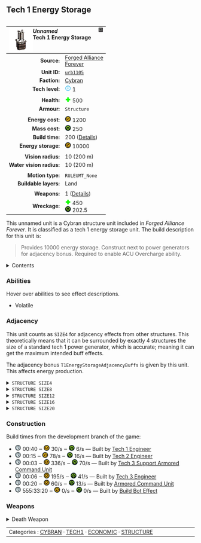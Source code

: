 Tech 1 Energy Storage
----
<table align="right">
    <thead>
        <tr>
            <th align="left" colspan="2">
                <img align="left" src="icons/units/URB1105_icon.png" title="The unit icon" /><img align="right" src="icons/strategicicons/icon_structure_energy_storage_rest.png" title="icon_structure_energy_storage" /><i>Unnamed</i><br />Tech 1 Energy Storage
            </th>
        </tr>
    </thead>
    <tbody>
        <tr>
            <td align="right"><strong>Source:</strong></td>
            <td><a href="Forged Alliance Forever">Forged Alliance<br />Forever</a></td>
        </tr>
        <tr>
            <td align="right"><strong>Unit ID:</strong></td>
            <td><a href="https://github.com/FAForever/fa/D:/faf-development/fa/units/URB1105/URB1105_unit.bp"><code>urb1105</code></a></td>
        </tr>
        <tr>
            <td align="right"><strong>Faction:</strong></td>
            <td><a href="categories.CYBRAN">Cybran</a></td>
        </tr>
        <tr>
            <td align="right"><strong>Tech level:</strong></td>
            <td><img src="icons/T1.png" title="Tech 1" /> 1</td>
        </tr>
        <tr><td align="center" colspan="2"></td></tr>
        <tr>
            <td align="right"><strong>Health:</strong></td>
            <td><img src="icons/health.png" title="Health" /> 500</td>
        </tr>
        <tr>
            <td align="right"><strong>Armour:</strong></td>
            <td><code>Structure</code></td>
        </tr>
        <tr><td align="center" colspan="2"></td></tr>
        <tr>
            <td align="right"><strong>Energy cost:</strong></td>
            <td><img src="icons/energy.png" title="Energy" /> 1200</td>
        </tr>
        <tr>
            <td align="right"><strong>Mass cost:</strong></td>
            <td><img src="icons/mass.png" title="Mass" /> 250</td>
        </tr>
        <tr>
            <td align="right"><strong>Build time:</strong></td>
            <td>200 (<a href="#construction">Details</a>)</td>
        </tr>
        <tr>
            <td align="right"><strong>Energy storage:</strong></td>
            <td><img src="icons/energy.png" title="Energy" /> 10000</td>
        </tr>
        <tr><td align="center" colspan="2"></td></tr>
        <tr>
            <td align="right"><strong>Vision radius:</strong></td>
            <td> <span title="0.20 km, 0.12 mi">10 (200 m)</span></td>
        </tr>
        <tr>
            <td align="right"><strong>Water vision radius:</strong></td>
            <td> <span title="0.20 km, 0.12 mi">10 (200 m)</span></td>
        </tr>
        <tr><td align="center" colspan="2"></td></tr>
        <tr>
            <td align="right"><strong>Motion type:</strong></td>
            <td><code>RULEUMT_None</code></td>
        </tr>
        <tr>
            <td align="right"><strong>Buildable layers:</strong></td>
            <td>Land</td>
        </tr>
        <tr><td align="center" colspan="2"></td></tr>
        <tr>
            <td align="right"><strong>Weapons:</strong></td>
            <td>1 (<a href="#weapons">Details</a>)</td>
        </tr>
        <tr>
            <td align="right"><strong>Wreckage:</strong></td>
            <td><img src="icons/health.png" title="Health" /> 450<br /><img src="icons/mass.png" title="Mass" /> 202.5</td>
        </tr>
    </tbody>
</table>

This unnamed unit is a Cybran structure unit included in *Forged Alliance Forever*.
It is classified as a tech 1 energy storage unit.
The build description for this unit is:

<blockquote>Provides 10000 energy storage. Construct next to power generators for adjacency bonus. Required to enable ACU Overcharge ability.</blockquote>

<details>
<summary>Contents</summary>

1. – <a href="#abilities">Abilities</a>
2. – <a href="#adjacency">Adjacency</a>
3. – <a href="#construction">Construction</a>
4. – <a href="#weapons">Weapons</a>
</details>

### Abilities
Hover over abilities to see effect descriptions.

* <span title="Has a death weapon">Volatile</span>

### Adjacency
This unit counts as `SIZE4` for adjacency effects from other structures. This theoretically means that it can be surrounded by exactly 4 structures the size of a standard tech 1 power generator, which is accurate; meaning it can get the maximum intended buff effects. 

The adjacency bonus `T1EnergyStorageAdjacencyBuffs` is given by this unit. This affects energy production.

<details>
<summary><code>STRUCTURE SIZE4</code></summary>
<p>
    <table>
        <tr>
            <td align="right"><strong>Energy production:</strong></td>
            <td>+1⁄4</td>
        </tr>
    </table>
</p>
</details>


<details>
<summary><code>STRUCTURE SIZE8</code></summary>
<p>
    <table>
        <tr>
            <td align="right"><strong>Energy production:</strong></td>
            <td>+1⁄8</td>
        </tr>
    </table>
</p>
</details>


<details>
<summary><code>STRUCTURE SIZE12</code></summary>
<p>
    <table>
        <tr>
            <td align="right"><strong>Energy production:</strong></td>
            <td>+1⁄12</td>
        </tr>
    </table>
</p>
</details>


<details>
<summary><code>STRUCTURE SIZE16</code></summary>
<p>
    <table>
        <tr>
            <td align="right"><strong>Energy production:</strong></td>
            <td>+1⁄16</td>
        </tr>
    </table>
</p>
</details>


<details>
<summary><code>STRUCTURE SIZE20</code></summary>
<p>
    <table>
        <tr>
            <td align="right"><strong>Energy production:</strong></td>
            <td>+1⁄20</td>
        </tr>
    </table>
</p>
</details>


### Construction
Build times from the development branch of the game:
* <img src="icons/time.png" title="Time" /> 00:40 ‒ <img src="icons/energy.png" title="Energy" /> 30/s ‒ <img src="icons/mass.png" title="Mass" /> 6/s — Built by <a href="URL0105">Tech 1 Engineer</a>
* <img src="icons/time.png" title="Time" /> 00:15 ‒ <img src="icons/energy.png" title="Energy" /> 78/s ‒ <img src="icons/mass.png" title="Mass" /> 16/s — Built by <a href="URL0208">Tech 2 Engineer</a>
* <img src="icons/time.png" title="Time" /> 00:03 ‒ <img src="icons/energy.png" title="Energy" /> 336/s ‒ <img src="icons/mass.png" title="Mass" /> 70/s — Built by <a href="URL0301">Tech 3 Support Armored Command Unit</a>
* <img src="icons/time.png" title="Time" /> 00:06 ‒ <img src="icons/energy.png" title="Energy" /> 195/s ‒ <img src="icons/mass.png" title="Mass" /> 41/s — Built by <a href="URL0309">Tech 3 Engineer</a>
* <img src="icons/time.png" title="Time" /> 00:20 ‒ <img src="icons/energy.png" title="Energy" /> 60/s ‒ <img src="icons/mass.png" title="Mass" /> 13/s — Built by <a href="URL0001">Armored Command Unit</a>
* <img src="icons/time.png" title="Time" /> 555:33:20 ‒ <img src="icons/energy.png" title="Energy" /> 0/s ‒ <img src="icons/mass.png" title="Mass" /> 0/s — Built by <a href="URA0001">Build Bot Effect</a>

### Weapons
<details>
<summary>Death Weapon</summary>
<p>
    <table>
        <tr>
            <td align="right"><strong>Damage:</strong></td>
            <td>1000</td>
        </tr>
        <tr>
            <td align="right"><strong>Damage radius:</strong></td>
            <td> <span title="0.10 km, 0.06 mi">5 (100 m)</span></td>
        </tr>
        <tr>
            <td align="right"><strong>Damage type:</strong></td>
            <td><code>DeathExplosion</code></td>
        </tr>
        <tr>
            <td align="right"><strong>Flags:</strong></td>
            <td>Damage friendly</td>
        </tr>
    </table>
</p>
</details>


<table align="center">
<td width="1215px">Categories : 
<a href="categories.CYBRAN">CYBRAN</a> · 
<a href="_categories.TECH1">TECH1</a> · 
<a href="_categories.ECONOMIC">ECONOMIC</a> · 
<a href="_categories.STRUCTURE">STRUCTURE</a></td>
</table>
